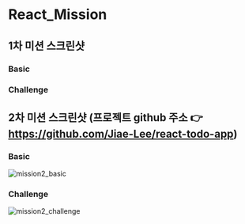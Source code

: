 # React_Mission


## 1차 미션 스크린샷
### Basic
### Challenge

## 2차 미션 스크린샷 (프로젝트 github 주소 👉 https://github.com/Jiae-Lee/react-todo-app)
### Basic
![mission2_basic](https://user-images.githubusercontent.com/66302651/157255938-cb8c07a7-2691-4dc8-a810-5be449e9b38e.gif)
### Challenge
![mission2_challenge](https://user-images.githubusercontent.com/66302651/157256044-77e0d155-a3da-4ca2-9dca-7831503e4bca.gif)
